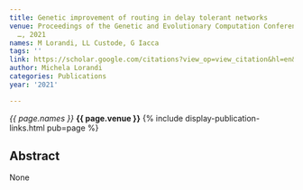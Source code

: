 ```yaml
---
title: Genetic improvement of routing in delay tolerant networks
venue: Proceedings of the Genetic and Evolutionary Computation Conference Companion
  …, 2021
names: M Lorandi, LL Custode, G Iacca
tags: ''
link: https://scholar.google.com/citations?view_op=view_citation&hl=en&user=USpEfyQAAAAJ&citation_for_view=USpEfyQAAAAJ:u5HHmVD_uO8C
author: Michela Lorandi
categories: Publications
year: '2021'

---
```


*{{ page.names }}*
**{{ page.venue }}**
{% include display-publication-links.html pub=page %}
## Abstract

None